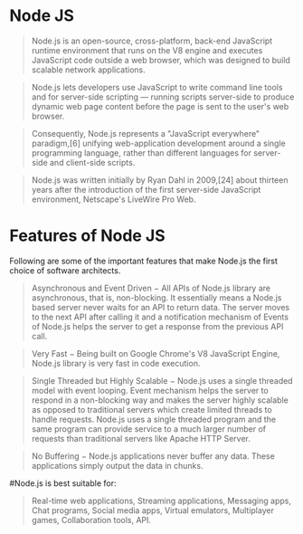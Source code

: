 # Node JS

> Node.js is an open-source, cross-platform, back-end JavaScript runtime environment that runs on the V8 engine and executes JavaScript code outside a web browser, which was designed to build scalable network applications.

> Node.js lets developers use JavaScript to write command line tools and for server-side scripting — running scripts server-side to produce dynamic web page content before the page is sent to the user's web browser.
 
> Consequently, Node.js represents a "JavaScript everywhere" paradigm,[6] unifying web-application development around a single programming language, rather than different languages for server-side and client-side scripts.

> Node.js was written initially by Ryan Dahl in 2009,[24] about thirteen years after the introduction of the first server-side JavaScript environment, Netscape's LiveWire Pro Web.


# Features of Node JS

Following are some of the important features that make Node.js the first choice of software architects.

> Asynchronous and Event Driven − All APIs of Node.js library are asynchronous, that is, non-blocking. It essentially means a Node.js based server never waits for an API to return data. The server moves to the next API after calling it and a notification mechanism of Events of Node.js helps the server to get a response from the previous API call.

> Very Fast − Being built on Google Chrome's V8 JavaScript Engine, Node.js library is very fast in code execution.

> Single Threaded but Highly Scalable − Node.js uses a single threaded model with event looping. Event mechanism helps the server to respond in a non-blocking way and makes the server highly scalable as opposed to traditional servers which create limited threads to handle requests. Node.js uses a single threaded program and the same program can provide service to a much larger number of requests than traditional servers like Apache HTTP Server.

> No Buffering − Node.js applications never buffer any data. These applications simply output the data in chunks.

#Node.js is best suitable for:
> Real-time web applications,
> Streaming applications,
> Messaging apps,
> Chat programs,
> Social media apps,
> Virtual emulators,
> Multiplayer games,
> Collaboration tools,
> API.
